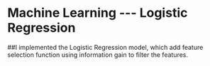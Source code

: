 # Machine Learning --- Logistic Regression 
##I implemented the Logistic Regression model, which add feature selection function using information gain to filter the features.
